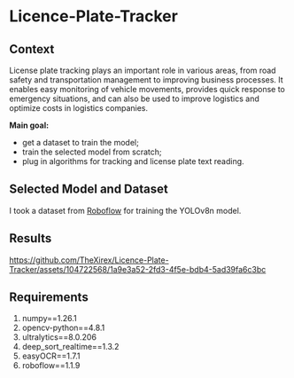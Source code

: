 # Licence-Plate-Tracker
## Context
License plate tracking plays an important role in various areas, from road safety and transportation management to improving business processes. It enables easy monitoring of vehicle movements, provides quick response to emergency situations, and can also be used to improve logistics and optimize costs in logistics companies.

**Main goal:** 
- get a dataset to train the model; 
- train the selected model from scratch; 
- plug in algorithms for tracking and license plate text reading.

## Selected Model and Dataset
I took a dataset from [Roboflow](https://universe.roboflow.com/augmented-startups/vehicle-registration-plates-trudk/dataset/2) for training the YOLOv8n model.

## Results
https://github.com/TheXirex/Licence-Plate-Tracker/assets/104722568/1a9e3a52-2fd3-4f5e-bdb4-5ad39fa6c3bc

## Requirements
1. numpy==1.26.1
2. opencv-python==4.8.1
3. ultralytics==8.0.206
4. deep_sort_realtime==1.3.2
5. easyOCR==1.7.1
6. roboflow==1.1.9